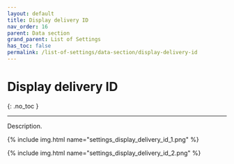 ```yaml
---
layout: default
title: Display delivery ID
nav_order: 16
parent: Data section
grand_parent: List of Settings
has_toc: false
permalink: /list-of-settings/data-section/display-delivery-id
---
```


# Display delivery ID
{: .no_toc }

---

Description.

{% include img.html name="settings_display_delivery_id_1.png" %}

{% include img.html name="settings_display_delivery_id_2.png" %}
